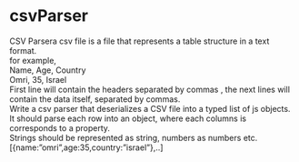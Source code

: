 <h1>csvParser</h1>
<div>CSV Parsera csv file is a file that represents a table structure in a text format.</div>

<div>for example,</div>
<div>Name, Age, Country</div>
<div>Omri, 35, Israel </div>

<div>First line will contain the headers separated by commas , the next lines will contain the data itself, separated by commas.
<div>Write a csv parser that deserializes a CSV file into a typed list of js objects. 
<div>It should parse each row into an object, where each columns is corresponds to a property. 
<div>Strings should be represented as string, numbers as numbers etc.
<div> [{name:”omri”,age:35,country:”israel”},..]
